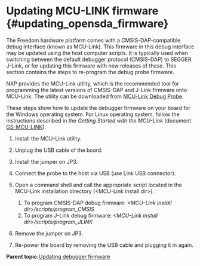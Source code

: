 # Updating MCU-LINK firmware {#updating_opensda_firmware}

The Freedom hardware platform comes with a CMSIS-DAP-compatible debug interface \(known as MCU-Link\). This firmware in this debug interface may be updated using the host computer scripts. It is typically used when switching between the default debugger protocol \(CMSIS-DAP\) to SEGGER J-Link, or for updating this firmware with new releases of these. This section contains the steps to re-program the debug probe firmware.

NXP provides the MCU-Link utility, which is the recommended tool for programming the latest versions of CMSIS-DAP and J-Link firmware onto MCU-Link. The utility can be downloaded from [MCU-Link Debug Probe](https://www.nxp.com/design/microcontrollers-developer-resources/mcu-link-debug-probe:MCU-LINK).

These steps show how to update the debugger firmware on your board for the Windows operating system. For Linux operating system, follow the instructions described in the *Getting Started with the MCU-Link* \(document [GS-MCU-LINK](https://www.nxp.com/doc/GS-MCU-LINK)\).

1.  Install the MCU-Link utility.
2.  Unplug the USB cable of the board.
3.  Install the jumper on JP3.
4.  Connect the probe to the host via USB \(use Link USB connector\).
5.  Open a command shell and call the appropriate script located in the MCU-Link installation directory \(<MCU-Link install dir\>\).

    1.  To program CMSIS-DAP debug firmware: *<MCU-Link install dir\>/scripts/program\_CMSIS*
    2.  To program J-Link debug firmware: *<MCU-Link install dir\>/scripts/program\_JLINK*
6.  Remove the jumper on JP3.
7.  Re-power the board by removing the USB cable and plugging it in again.

**Parent topic:**[Updating debugger firmware](../topics/updating_debugger_firmware.md)

